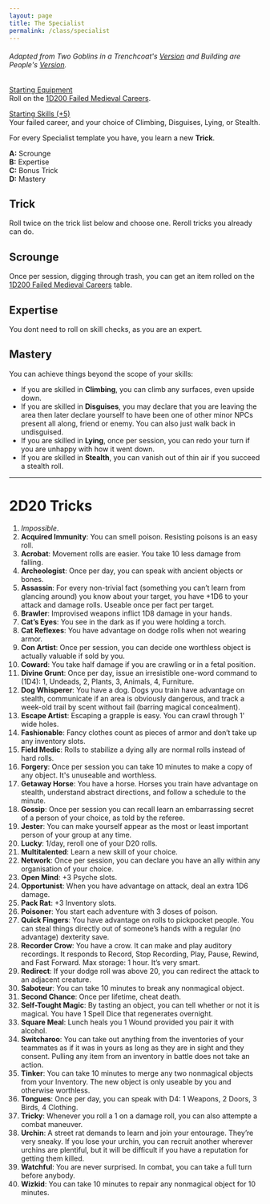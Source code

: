 ```yaml
---
layout: page
title: The Specialist
permalink: /class/specialist
---
```


###### Adapted from Two Goblins in a Trenchcoat's [Version](https://twogoblinsinatrenchcoat.blogspot.com/2019/04/anything-not-nailed-down-is-legally.html) and Building are People's [Version](https://buildingsarepeople.blogspot.com/2019/01/class-specialist-and-specialist-arts.html).

<ins>Starting Equipment</ins><br>
Roll on the [1D200 Failed Medieval Careers](http://tenfootpolemic.blogspot.com/2014/01/200-failed-medieval-careers.html).

<ins>Starting Skills (+5)</ins><br>
Your failed career, and your choice of Climbing, Disguises, Lying, or Stealth.

For every Specialist template you have, you learn a new **Trick**.

**A:** Scrounge <br>
**B:** Expertise<br>
**C:** Bonus Trick <br>
**D:** Mastery<br>


## Trick
Roll twice on the trick list below and choose one. Reroll tricks you already can do.

## Scrounge
Once per session, digging through trash, you can get an item rolled on the [1D200 Failed Medieval Careers](http://tenfootpolemic.blogspot.com/2014/01/200-failed-medieval-careers.html) table.

## Expertise
You dont need to roll on skill checks, as you are an expert.

## Mastery
You can achieve things beyond the scope of your skills:

- If you are skilled in **Climbing**, you can climb any surfaces, even upside down.
- If you are skilled in **Disguises**, you may declare that you are leaving the area then later declare yourself to have been one of other minor NPCs present all along, friend or enemy. You can also just walk back in undisguised.
- If you are skilled in **Lying**, once per session, you can redo your turn if you are unhappy with how it went down.
- If you are skilled in **Stealth**, you can vanish out of thin air if you succeed a stealth roll.
 

---

# 2D20 Tricks


1. _Impossible_.
2. **Acquired Immunity**: You can smell poison. Resisting poisons is an easy roll.
3. **Acrobat**: Movement rolls are easier. You take 10 less damage from falling.
4. **Archeologist**: Once per day, you can speak with ancient objects or bones.
5. **Assassin**: For every non-trivial fact (something you can’t learn from glancing around) you know about your target, you have +1D6 to your attack and damage rolls. Useable once per fact per target.
6. **Brawler**: Improvised weapons inflict 1D8 damage in your hands.
7. **Cat’s Eyes**: You see in the dark as if you were holding a torch.
8. **Cat Reflexes**: You have advantage on dodge rolls when not wearing armor.
9. **Con Artist**: Once per session, you can decide one worthless object is actually valuable if sold by you.
9. **Coward**: You take half damage if you are crawling or in a fetal position.
10. **Divine Grunt**: Once per day, issue an irresistible one-word command to (1D4): 1, Undeads, 2, Plants, 3, Animals, 4, Furniture.
11. **Dog Whisperer**: You have a dog. Dogs you train have advantage on stealth, communicate if an area is obviously dangerous, and track a week-old trail by scent without fail (barring magical concealment).
12. **Escape Artist**: Escaping a grapple is easy. You can crawl through 1' wide holes.
13. **Fashionable**: Fancy clothes count as pieces of armor and don’t take up any inventory slots.
14. **Field Medic**: Rolls to stabilize a dying ally are normal rolls instead of hard rolls.
15. **Forgery**: Once per session you can take 10 minutes to make a copy of any object. It's unuseable and worthless.
16. **Getaway Horse**: You have a horse. Horses you train have advantage on stealth, understand abstract directions, and follow a schedule to the minute.
17. **Gossip**: Once per session you can recall learn an embarrassing secret of a person of your choice, as told by the referee.
18. **Jester**: You can make yourself appear as the most or least important person of your group at any time.
19. **Lucky**: 1/day, reroll one of your D20 rolls.
20. **Multitalented**: Learn a new skill of your choice.
21. **Network**: Once per session, you can declare you have an ally within any organisation of your choice.
22. **Open Mind**:  +3 Psyche slots.
23. **Opportunist**: When you have advantage on attack, deal an extra 1D6 damage.
24. **Pack Rat**: +3 Inventory slots.
25. **Poisoner**: You start each adventure with 3 doses of poison.
26. **Quick Fingers**: You have advantage on rolls to pickpocket people. You can steal things directly out of someone’s hands with a regular (no advantage) dexterity save.
27. **Recorder Crow**: You have a crow. It can make and play auditory recordings. It responds to Record, Stop Recording, Play, Pause, Rewind, and Fast Forward. Max storage: 1 hour. It’s very smart.
28. **Redirect**: If your dodge roll was above 20, you can redirect the attack to an adjacent creature.
29. **Saboteur**: You can take 10 minutes to break any nonmagical object.
30. **Second Chance**: Once per lifetime, cheat death.
31. **Self-Tought Magic**: By tasting an object, you can tell whether or not it is magical. You have 1 Spell Dice that regenerates overnight.
32. **Square Meal**: Lunch heals you 1 Wound provided you pair it with alcohol.
33. **Switcharoo**: You can take out anything from the inventories of your teammates as if it was in yours as long as they are in sight and they consent. Pulling any item from an inventory in battle does not take an action.
34. **Tinker**: You can take 10 minutes to merge any two nonmagical objects from your Inventory. The new object is only useable by you and otherwise worthless.
35. **Tongues**: Once per day, you can speak with D4: 1 Weapons, 2 Doors, 3 Birds, 4 Clothing.
36. **Tricky**: Whenever you roll a 1 on a damage roll, you can also attempte a combat maneuver.
37. **Urchin**: A street rat demands to learn and join your entourage. They’re very sneaky. If you lose your urchin, you can recruit another wherever urchins are plentiful, but it will be difficult if you have a reputation for getting them killed.
38. **Watchful**: You are never surprised. In combat, you can take a full turn before anybody.
39. **Wizkid**: You can take 10 minutes to repair any nonmagical object for 10 minutes.
